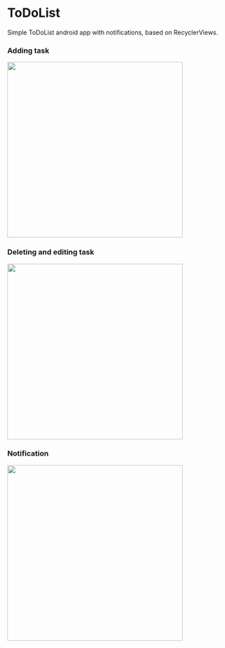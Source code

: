 # ToDoList
Simple ToDoList android app with notifications, based on RecyclerViews.

### Adding task

<img src="https://user-images.githubusercontent.com/11015502/43723179-af82659a-999f-11e8-81d1-df3d3331e7bc.gif" width="400">

### Deleting and editing task 
<img src="https://user-images.githubusercontent.com/11015502/43723250-dd61ef8a-999f-11e8-8267-ef7df84ba236.gif" width="400">

### Notification
<img src="https://user-images.githubusercontent.com/11015502/43723264-e556e880-999f-11e8-8265-41c74585646d.gif" width="400">

